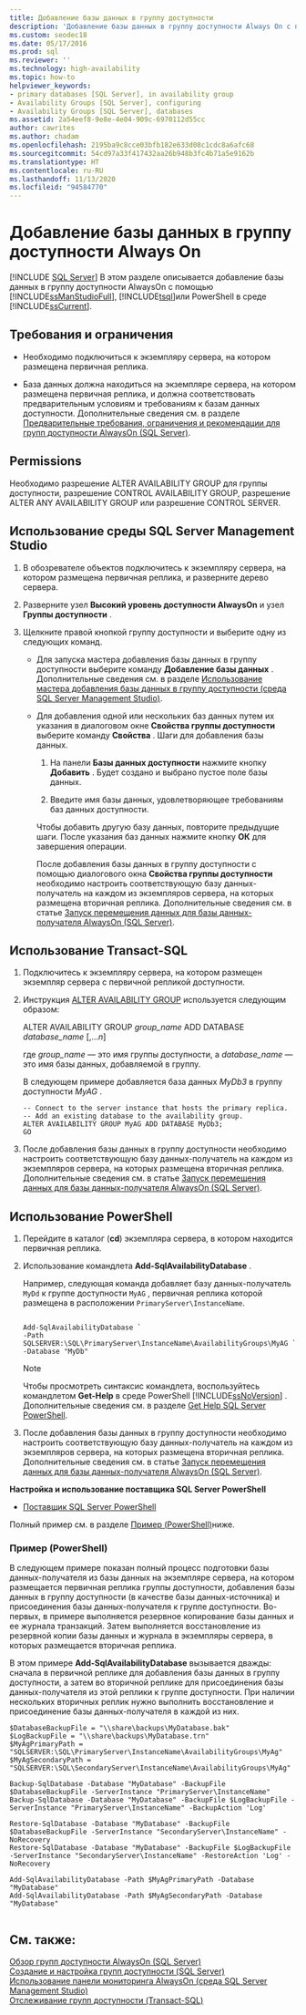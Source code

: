 ```yaml
---
title: Добавление базы данных в группу доступности
description: 'Добавление базы данных в группу доступности Always On с помощью Transact-SQL (T-SQL), PowerShell или SQL Server Management Studio. '
ms.custom: seodec18
ms.date: 05/17/2016
ms.prod: sql
ms.reviewer: ''
ms.technology: high-availability
ms.topic: how-to
helpviewer_keywords:
- primary databases [SQL Server], in availability group
- Availability Groups [SQL Server], configuring
- Availability Groups [SQL Server], databases
ms.assetid: 2a54eef8-9e8e-4e04-909c-6970112d55cc
author: cawrites
ms.author: chadam
ms.openlocfilehash: 2195ba9c8cce03bfb182e633d08c1cdc8a6afc68
ms.sourcegitcommit: 54cd97a33f417432aa26b948b3fc4b71a5e9162b
ms.translationtype: HT
ms.contentlocale: ru-RU
ms.lasthandoff: 11/13/2020
ms.locfileid: "94584770"
---
```

# <a name="add-a-database-to-an-always-on-availability-group"></a>Добавление базы данных в группу доступности Always On
[!INCLUDE [SQL Server](../../../includes/applies-to-version/sqlserver.md)]
  В этом разделе описывается добавление базы данных в группу доступности AlwaysOn с помощью [!INCLUDE[ssManStudioFull](../../../includes/ssmanstudiofull-md.md)], [!INCLUDE[tsql](../../../includes/tsql-md.md)]или PowerShell в среде [!INCLUDE[ssCurrent](../../../includes/sscurrent-md.md)].  
  

  
## <a name="prerequisites-and-restrictions"></a>Требования и ограничения  
  
-   Необходимо подключиться к экземпляру сервера, на котором размещена первичная реплика.  
  
-   База данных должна находиться на экземпляре сервера, на котором размещена первичная реплика, и должна соответствовать предварительным условиям и требованиям к базам данных доступности. Дополнительные сведения см. в разделе [Предварительные требования, ограничения и рекомендации для групп доступности AlwaysOn (SQL Server)](../../../database-engine/availability-groups/windows/prereqs-restrictions-recommendations-always-on-availability.md).  
  
 
##  <a name="permissions"></a><a name="Permissions"></a> Permissions  
 Необходимо разрешение ALTER AVAILABILITY GROUP для группы доступности, разрешение CONTROL AVAILABILITY GROUP, разрешение ALTER ANY AVAILABILITY GROUP или разрешение CONTROL SERVER.  
  
##  <a name="use-sql-server-management-studio"></a><a name="SSMSProcedure"></a> Использование среды SQL Server Management Studio  

  
1.  В обозревателе объектов подключитесь к экземпляру сервера, на котором размещена первичная реплика, и разверните дерево сервера.  
  
2.  Разверните узел **Высокий уровень доступности AlwaysOn** и узел **Группы доступности** .  
  
3.  Щелкните правой кнопкой группу доступности и выберите одну из следующих команд.  
  
    -   Для запуска мастера добавления базы данных в группу доступности выберите команду **Добавление базы данных** . Дополнительные сведения см. в разделе [Использование мастера добавления базы данных в группу доступности (среда SQL Server Management Studio)](../../../database-engine/availability-groups/windows/availability-group-add-database-to-group-wizard.md).  
  
    -   Для добавления одной или нескольких баз данных путем их указания в диалоговом окне **Свойства группы доступности** выберите команду **Свойства** . Шаги для добавления базы данных.  
  
        1.  На панели **Базы данных доступности** нажмите кнопку **Добавить** . Будет создано и выбрано пустое поле базы данных.  
  
        2.  Введите имя базы данных, удовлетворяющее требованиям баз данных доступности.  
  
         Чтобы добавить другую базу данных, повторите предыдущие шаги. После указания баз данных нажмите кнопку **ОК** для завершения операции.  
  
         После добавления базы данных в группу доступности с помощью диалогового окна **Свойства группы доступности** необходимо настроить соответствующую базу данных-получатель на каждом из экземпляров сервера, на которых размещена вторичная реплика. Дополнительные сведения см. в статье [Запуск перемещения данных для базы данных-получателя AlwaysOn (SQL Server)](../../../database-engine/availability-groups/windows/start-data-movement-on-an-always-on-secondary-database-sql-server.md).  
  
##  <a name="use-transact-sql"></a><a name="TsqlProcedure"></a> Использование Transact-SQL  

  
1.  Подключитесь к экземпляру сервера, на котором размещен экземпляр сервера с первичной репликой доступности.    
2.  Инструкция [ALTER AVAILABILITY GROUP](../../../t-sql/statements/alter-availability-group-transact-sql.md) используется следующим образом:  
  
     ALTER AVAILABILITY GROUP *group_name* ADD DATABASE *database_name* [,...*n*]  
  
     где *group_name* — это имя группы доступности, а *database_name* — это имя базы данных, добавляемой в группу.  
  
     В следующем примере добавляется база данных *MyDb3* в группу доступности *MyAG* .  
  
    ```  
    -- Connect to the server instance that hosts the primary replica.  
    -- Add an existing database to the availability group.  
    ALTER AVAILABILITY GROUP MyAG ADD DATABASE MyDb3;  
    GO  
    ```  
  
3.  После добавления базы данных в группу доступности необходимо настроить соответствующую базу данных-получатель на каждом из экземпляров сервера, на которых размещена вторичная реплика. Дополнительные сведения см. в статье [Запуск перемещения данных для базы данных-получателя AlwaysOn (SQL Server)](../../../database-engine/availability-groups/windows/start-data-movement-on-an-always-on-secondary-database-sql-server.md).  
  
##  <a name="use-powershell"></a><a name="PowerShellProcedure"></a> Использование PowerShell  

  
1.  Перейдите в каталог (**cd**) экземпляра сервера, в котором находится первичная реплика.  
  
2.  Использование командлета **Add-SqlAvailabilityDatabase** .  
  
     Например, следующая команда добавляет базу данных-получатель `MyDd` к группе доступности `MyAG` , первичная реплика которой размещена в расположении `PrimaryServer\InstanceName`.  
  
    ```  
  
    Add-SqlAvailabilityDatabase `   
    -Path SQLSERVER:\SQL\PrimaryServer\InstanceName\AvailabilityGroups\MyAG `   
    -Database "MyDb"  
    ```  
  
    > [!NOTE]  
    >  Чтобы просмотреть синтаксис командлета, воспользуйтесь командлетом **Get-Help** в среде PowerShell [!INCLUDE[ssNoVersion](../../../includes/ssnoversion-md.md)] . Дополнительные сведения см. в разделе [Get Help SQL Server PowerShell](../../../powershell/sql-server-powershell.md).  
  
3.  После добавления базы данных в группу доступности необходимо настроить соответствующую базу данных-получатель на каждом из экземпляров сервера, на которых размещена вторичная реплика. Дополнительные сведения см. в статье [Запуск перемещения данных для базы данных-получателя AlwaysOn (SQL Server)](../../../database-engine/availability-groups/windows/start-data-movement-on-an-always-on-secondary-database-sql-server.md).  
  
 **Настройка и использование поставщика SQL Server PowerShell**  
  
-   [Поставщик SQL Server PowerShell](../../../powershell/sql-server-powershell-provider.md)  
  
 Полный пример см. в разделе [Пример (PowerShell)](#PSExample)ниже.  
  
###  <a name="example-powershell"></a><a name="PSExample"></a> Пример (PowerShell)  
 В следующем примере показан полный процесс подготовки базы данных-получателя из базы данных на экземпляре сервера, на котором размещается первичная реплика группы доступности, добавления базы данных в группу доступности (в качестве базы данных-источника) и присоединения базы данных-получателя к группе доступности. Во-первых, в примере выполняется резервное копирование базы данных и ее журнала транзакций. Затем выполняется восстановление из резервной копии базы данных и журнала в экземпляры сервера, в которых размещается вторичная реплика.  
  
 В этом примере **Add-SqlAvailabilityDatabase** вызывается дважды: сначала в первичной реплике для добавления базы данных в группу доступности, а затем во вторичной реплике для присоединения базы данных-получателя из этой реплики к группе доступности. При наличии нескольких вторичных реплик нужно выполнить восстановление и присоединение базы данных-получателя в каждой из них.  
  
```  
$DatabaseBackupFile = "\\share\backups\MyDatabase.bak"  
$LogBackupFile = "\\share\backups\MyDatabase.trn"  
$MyAgPrimaryPath = "SQLSERVER:\SQL\PrimaryServer\InstanceName\AvailabilityGroups\MyAg"  
$MyAgSecondaryPath = "SQLSERVER:\SQL\SecondaryServer\InstanceName\AvailabilityGroups\MyAg"  
  
Backup-SqlDatabase -Database "MyDatabase" -BackupFile $DatabaseBackupFile -ServerInstance "PrimaryServer\InstanceName"  
Backup-SqlDatabase -Database "MyDatabase" -BackupFile $LogBackupFile -ServerInstance "PrimaryServer\InstanceName" -BackupAction 'Log'  
  
Restore-SqlDatabase -Database "MyDatabase" -BackupFile $DatabaseBackupFile -ServerInstance "SecondaryServer\InstanceName" -NoRecovery  
Restore-SqlDatabase -Database "MyDatabase" -BackupFile $LogBackupFile -ServerInstance "SecondaryServer\InstanceName" -RestoreAction 'Log' -NoRecovery  
  
Add-SqlAvailabilityDatabase -Path $MyAgPrimaryPath -Database "MyDatabase"  
Add-SqlAvailabilityDatabase -Path $MyAgSecondaryPath -Database "MyDatabase"  
  
```  
  
## <a name="see-also"></a>См. также:  
 [Обзор групп доступности AlwaysOn (SQL Server)](../../../database-engine/availability-groups/windows/overview-of-always-on-availability-groups-sql-server.md)   
 [Создание и настройка групп доступности (SQL Server)](../../../database-engine/availability-groups/windows/creation-and-configuration-of-availability-groups-sql-server.md)   
 [Использование панели мониторинга AlwaysOn (среда SQL Server Management Studio)](../../../database-engine/availability-groups/windows/use-the-always-on-dashboard-sql-server-management-studio.md)   
 [Отслеживание групп доступности (Transact-SQL)](../../../database-engine/availability-groups/windows/monitor-availability-groups-transact-sql.md)